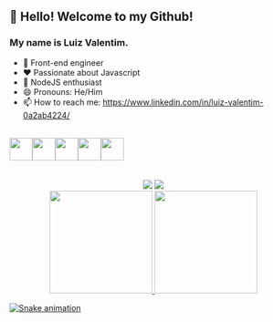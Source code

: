 ## 👋 Hello! Welcome to my Github!
### My name is Luiz Valentim.
<!--
**lluizvalentim/lluizvalentim** is a ✨ _special_ ✨ repository because its `README.md` (this file) appears on your GitHub profile.
-->

- 🔭 Front-end engineer 
- ❤ Passionate about Javascript 
- 🌱 NodeJS enthusiast 
- 😄 Pronouns: He/Him 
- 📫 How to reach me: https://www.linkedin.com/in/luiz-valentim-0a2ab4224/

<br>
<div align="center" style=" display: flex; justify-content: space-beetween;">
  
 <img align="center" src="https://cdn.jsdelivr.net/gh/devicons/devicon/icons/html5/html5-original.svg" width="40" height="40"/> 
 <img align="center"  src="https://cdn.jsdelivr.net/gh/devicons/devicon/icons/css3/css3-original.svg" width="40" height="40"/> 
 <img align="center"  src="https://cdn.jsdelivr.net/gh/devicons/devicon/icons/javascript/javascript-original.svg" width="40" height="40"/>
 <img align="center"  src="https://cdn.jsdelivr.net/gh/devicons/devicon/icons/react/react-original.svg" width="40" height="40"/>
 <img align="center"  src="https://cdn.jsdelivr.net/gh/devicons/devicon/icons/git/git-original.svg" width="40" height="40"/>
                                                                                                                            
</div>

<br>
<br>

<div align="center" dir="auto">
  <a href="https://instagram.com/seu-usuário-instagram-aqui](https://www.instagram.com/lluizvalentim/)" target="_blank"><img src="https://img.shields.io/badge/-Instagram-%23E4405F?style=for-the-badge&logo=instagram&logoColor=white" target="_blank"></a>
<a href="https://www.linkedin.com/in/luiz-valentim-0a2ab4224/" target="_blank"><img src="https://img.shields.io/badge/-LinkedIn-%230077B5?style=for-the-badge&logo=linkedin&logoColor=white" target="_blank"></a>   
</div>

<div align="center" dir="auto">
<a href="https://github.com/lluizvalentim">
<img height="180em" src="https://github-readme-stats.vercel.app/api/top-langs/?username=seu-usuário-aqui&layout=compact&langs_count=7&theme=dracula"/>
<img height="180em" src="https://github-readme-stats.vercel.app/api?username=seu-usuário-aqui&show_icons=true&theme=dracula&include_all_commits=true&count_private=true"/>
</div>

![Snake animation](https://github.com/lluizvalentim/blob/output/github-contribution-grid-snake.svg)

